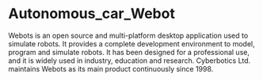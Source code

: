 # Autonomous_car_Webot
Webots is an open source and multi-platform desktop application used to simulate robots. It provides a complete development environment to model, program and simulate robots. It has been designed for a professional use, and it is widely used in industry, education and research. Cyberbotics Ltd. maintains Webots as its main product continuously since 1998.
